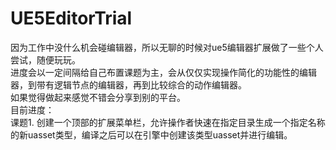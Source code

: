 # UE5EditorTrial
因为工作中没什么机会碰编辑器，所以无聊的时候对ue5编辑器扩展做了一些个人尝试，随便玩玩。  
进度会以一定间隔给自己布置课题为主，会从仅仅实现操作简化的功能性的编辑器，到带有逻辑节点的编辑器，再到比较综合的动作编辑器。  
如果觉得做起来感觉不错会分享到别的平台。  
目前进度：  
课题1. 创建一个顶部的扩展菜单栏，允许操作者快速在指定目录生成一个指定名称的新uasset类型，编译之后可以在引擎中创建该类型uasset并进行编辑。
